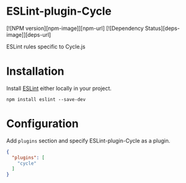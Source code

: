 ESLint-plugin-Cycle
===================

[![NPM version][npm-image]][npm-url] [![Dependency Status][deps-image]][deps-url]

ESLint rules specific to Cycle.js

# Installation

Install [ESLint](https://www.github.com/eslint/eslint) either locally in your project.

    npm install eslint --save-dev

# Configuration

Add `plugins` section and specify ESLint-plugin-Cycle as a plugin.

```json
{
  "plugins": [
    "cycle"
  ]
}
```

